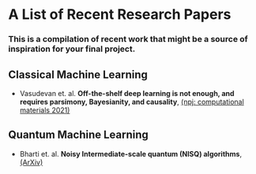 # A List of Recent Research Papers 

### This is a compilation of recent work that might be a source of inspiration for your final project.

## Classical Machine Learning

* Vasudevan et. al. **Off-the-shelf deep learning is not enough, and requires parsimony, Bayesianity, and causality**, [(npj: computational materials 2021)](https://www.nature.com/articles/s41524-020-00487-0?fbclid=IwAR1rW_RQPSkekx6Rvtik184RYuiwGGBvYpBCZCUdsWSxIFvu3_RtaQoLe74)

## Quantum Machine Learning

* Bharti et. al. **Noisy Intermediate-scale quantum (NISQ) algorithms**, [(ArXiv)](https://arxiv.org/pdf/2101.08448.pdf)
